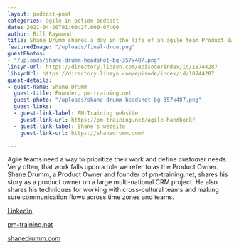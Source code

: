 ```yaml
---
layout: podcast-post
categories: agile-in-action-podcast
date: 2021-04-20T01:00:27.000-07:00
author: Bill Raymond
title: Shane Drumm shares a day in the life of an agile team Product Owner
featuredImage: "/uploads/final-drum.png"
guestPhotos:
- "/uploads/shane-drumm-headshot-bg-357x487.png"
linsyn-url: https://directory.libsyn.com/episode/index/id/18744287
libsynUrl: https://directory.libsyn.com/episode/index/id/18744287
guest-details:
- guest-name: Shane Drumm
  guest-title: Founder, pm-training.net
  guest-photo: "/uploads/shane-drumm-headshot-bg-357x487.png"
  guest-links:
  - guest-link-label: PM-Training website
    guest-link-url: https://pm-training.net/agile-handbook/
  - guest-link-label: Shane's website
    guest-link-url: https://shanedrumm.com/

---
```

Agile teams need a way to prioritize their work and define customer needs. Very often, that work falls upon a role we refer to as the Product Owner. Shane Drumm, a Product Owner and founder of pm-training.net, shares his story as a product owner on a large multi-national CRM project. He also shares his techniques for working with cross-cultural teams and making sure communication flows across time zones and teams.

[LinkedIn](https://www.linkedin.com/in/shanedrumm/ "LinkedIn")

[pm-training.net](https://pm-training.net/agile-handbook/ "pm-training.net")

[shanedrumm.com](shanedrumm.com "shanedrumm.com")